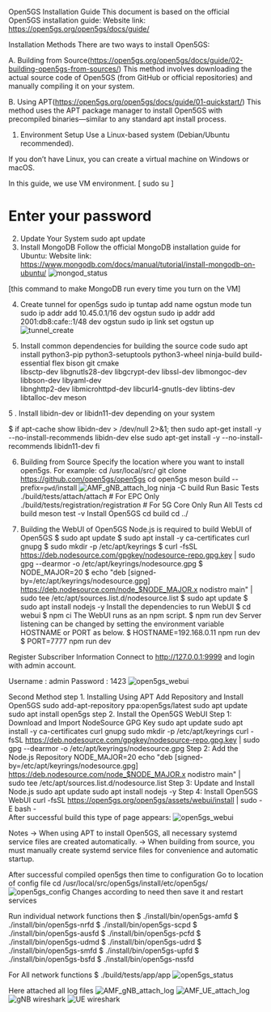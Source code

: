 
Open5GS Installation Guide
This document is based on the official Open5GS installation guide:
Website link: https://open5gs.org/open5gs/docs/guide/

Installation Methods
There are two ways to install Open5GS:

A. Building from Source(https://open5gs.org/open5gs/docs/guide/02-building-open5gs-from-sources/)
This method involves downloading the actual source code of Open5GS (from GitHub or official repositories) and manually compiling it on your system.

B. Using APT(https://open5gs.org/open5gs/docs/guide/01-quickstart/)
This method uses the APT package manager to install Open5GS with precompiled binaries—similar to any standard apt install process.

1. Environment Setup
Use a Linux-based system (Debian/Ubuntu recommended).

If you don’t have Linux, you can create a virtual machine on Windows or macOS.

In this guide, we use VM environment.
[ sudo su ]
# Enter your password
2. Update Your System
sudo apt update
3. Install MongoDB
Follow the official MongoDB installation guide for Ubuntu:
Website link: https://www.mongodb.com/docs/manual/tutorial/install-mongodb-on-ubuntu/
![mongod_status](../../Pictures/mongod_status.png)     

[this command to make MongoDB run every time you turn on the VM]



4. Create tunnel for open5gs
sudo ip tuntap add name ogstun mode tun
sudo ip addr add 10.45.0.1/16 dev ogstun
sudo ip addr add 2001:db8:cafe::1/48 dev ogstun
sudo ip link set ogstun up
![tunnel_create](../../Pictures/tunnel_create.png)     


4. Install common dependencies for building the source code
sudo apt install python3-pip python3-setuptools python3-wheel ninja-build build-essential flex bison git cmake \
libsctp-dev libgnutls28-dev libgcrypt-dev libssl-dev libmongoc-dev libbson-dev libyaml-dev \
libnghttp2-dev libmicrohttpd-dev libcurl4-gnutls-dev libtins-dev libtalloc-dev meson

5 . Install libidn-dev or libidn11-dev depending on your system

$ if apt-cache show libidn-dev > /dev/null 2>&1; then
    sudo apt-get install -y --no-install-recommends libidn-dev
else
    sudo apt-get install -y --no-install-recommends libidn11-dev
fi


6. Building from Source
    Specify the location where you want to install open5gs. For example:
    cd /usr/local/src/
    git clone https://github.com/open5gs/open5gs
    cd open5gs
    meson build --prefix=`pwd`/install
![AMF_gNB_attach_log](../../Pictures/open5gs_meson_build.png) 
    ninja -C build
    Run Basic Tests
    ./build/tests/attach/attach                # For EPC Only
    ./build/tests/registration/registration    # For 5G Core Only
    Run All Tests
    cd build
    meson test -v
    Install Open5GS
    cd build
    cd ../

7. Building the WebUI of Open5GS
Node.js is required to build WebUI of Open5GS
$ sudo apt update
$ sudo apt install -y ca-certificates curl gnupg
$ sudo mkdir -p /etc/apt/keyrings
$ curl -fsSL https://deb.nodesource.com/gpgkey/nodesource-repo.gpg.key | sudo gpg --dearmor -o /etc/apt/keyrings/nodesource.gpg
$ NODE_MAJOR=20
$ echo "deb [signed-by=/etc/apt/keyrings/nodesource.gpg] https://deb.nodesource.com/node_$NODE_MAJOR.x nodistro main" | sudo tee /etc/apt/sources.list.d/nodesource.list
$ sudo apt update
$ sudo apt install nodejs -y
Install the dependencies to run WebUI
$ cd webui
$ npm ci
The WebUI runs as an npm script.
$ npm run dev
Server listening can be changed by setting the environment variable HOSTNAME or PORT as below.
$ HOSTNAME=192.168.0.11 npm run dev
$ PORT=7777 npm run dev

Register Subscriber Information
Connect to http://127.0.0.1:9999 and login with admin account.

Username : admin
Password : 1423
![open5gs_webui](../../Pictures/open5gs_webui.png)     


Second Method
step 1. Installing Using APT
    Add Repository and Install Open5GS
    sudo add-apt-repository ppa:open5gs/latest
    sudo apt update
    sudo apt install open5gs
step 2. Install the Open5GS WebUI
    Step 1: Download and Import NodeSource GPG Key
    sudo apt update
    sudo apt install -y ca-certificates curl gnupg
    sudo mkdir -p /etc/apt/keyrings
    curl -fsSL https://deb.nodesource.com/gpgkey/nodesource-repo.gpg.key | sudo gpg --dearmor -o /etc/apt/keyrings/nodesource.gpg
    Step 2: Add the Node.js Repository
    NODE_MAJOR=20
    echo "deb [signed-by=/etc/apt/keyrings/nodesource.gpg] https://deb.nodesource.com/node_$NODE_MAJOR.x nodistro main" | \
    sudo tee /etc/apt/sources.list.d/nodesource.list
    Step 3: Update and Install Node.js
    sudo apt update
    sudo apt install nodejs -y
    Step 4: Install Open5GS WebUI
    curl -fsSL https://open5gs.org/open5gs/assets/webui/install | sudo -E bash -  
 After successful build this type of page appears:
 ![open5gs_webui](../../Pictures/open5gs_webui.png)     
    
Notes
-> When using APT to install Open5GS, all necessary systemd service files are created automatically.
-> When building from source, you must manually create systemd service files for convenience and automatic startup.


After successful compiled open5gs then time to configuration
Go to location of config file
cd /usr/local/src/open5gs/install/etc/open5gs/
![open5gs_config](../../Pictures/open5gs_config.png)
Changes according to need then save it and restart services 

Run individual network functions then 
$ ./install/bin/open5gs-amfd
$ ./install/bin/open5gs-nrfd
$ ./install/bin/open5gs-scpd
$ ./install/bin/open5gs-ausfd
$ ./install/bin/open5gs-pcfd
$ ./install/bin/open5gs-udmd
$ ./install/bin/open5gs-udrd
$ ./install/bin/open5gs-smfd
$ ./install/bin/open5gs-upfd
$ ./install/bin/open5gs-bsfd
$ ./install/bin/open5gs-nssfd

For All network functions 
$ ./build/tests/app/app
![open5gs_status](../../Pictures/Network_funtions_status_check.png)

Here attached all log files
![AMF_gNB_attach_log](../../Pictures/AMF_log.png) 
![AMF_UE_attach_log](../../Pictures/AMF_UE.png) 
![gNB wireshark](../../Pictures/Wireshark_ngap_gNB.png)
![UE wireshark](../../Pictures/Wireshark_UE.png)










